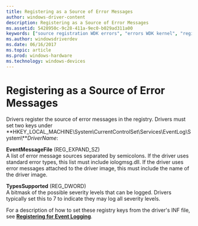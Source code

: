```yaml
---
title: Registering as a Source of Error Messages
author: windows-driver-content
description: Registering as a Source of Error Messages
ms.assetid: 5428950c-9c28-411a-9ec0-b029ad311a00
keywords: ["source registration WDK errors", "errors WDK kernel", "registering error message sources", "registry WDK error logs"]
ms.author: windowsdriverdev
ms.date: 06/16/2017
ms.topic: article
ms.prod: windows-hardware
ms.technology: windows-devices
---
```


# Registering as a Source of Error Messages





Drivers register the source of error messages in the registry. Drivers must set two keys under **HKEY\_LOCAL\_MACHINE\\System\\CurrentControlSet\\Services\\EventLog\\System\\***DriverName*:

<a href="" id="eventmessagefile--reg-expand-sz-"></a>**EventMessageFile** (REG\_EXPAND\_SZ)  
A list of error message sources separated by semicolons. If the driver uses standard error types, this list must include iologmsg.dll. If the driver uses error messages attached to the driver image, this must include the name of the driver image.

<a href="" id="typessupported--reg-dword-"></a>**TypesSupported** (REG\_DWORD)  
A bitmask of the possible severity levels that can be logged. Drivers typically set this to 7 to indicate they may log all severity levels.

For a description of how to set these registry keys from the driver's INF file, see [**Registering for Event Logging**](https://msdn.microsoft.com/library/windows/hardware/ff546326).

 

 




